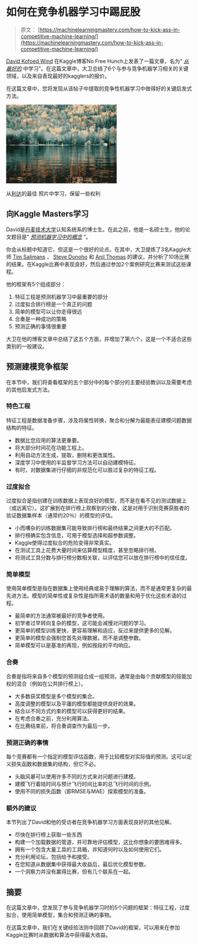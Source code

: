 # 如何在竞争机器学习中踢屁股

> 原文： [https://machinelearningmastery.com/how-to-kick-ass-in-competitive-machine-learning/](https://machinelearningmastery.com/how-to-kick-ass-in-competitive-machine-learning/)

[David Kofoed Wind](http://www.davidwind.dk/) 在Kaggle博客No Free Hunch上发表了一篇文章，名为“ [_从最好的_](http://blog.kaggle.com/2014/08/01/learning-from-the-best/) 中学习”。在这篇文章中，大卫总结了6个与参与竞争机器学习相关的关键领域，以及来自表现最好的kagglers的报价。

在这篇文章中，您将发现从该帖子中提取的竞争性机器学习中做得好的关键启发式方法。

[![learning from the best](img/c8930d6c3604e4e41341aa2933d638fd.jpg)](https://3qeqpr26caki16dnhd19sv6by6v-wpengine.netdna-ssl.com/wp-content/uploads/2014/08/learning-from-the-best.jpg)

从[利达](https://www.flickr.com/photos/lidarose/267681376/)的最佳
照片中学习，保留一些权利

## 向Kaggle Masters学习

David是[丹麦技术大学](http://www.dtu.dk/english)认知系统系的博士生。在此之前，他是一名硕士生，他的论文题目是“ [_预测机器学习中的概念_](http://www.davidwind.dk/wp-content/uploads/2014/07/main.pdf) ”。

你会从标题中知道它，但这是一个很好的论点。在其中，大卫提炼了3名Kaggle大师 [Tim Salimans](https://www.kaggle.com/users/3375/tim-salimans) ， [Steve Donoho](https://www.kaggle.com/users/9766/breakfastpirate) 和 [Anil Thomas](https://www.kaggle.com/users/7837/anil-thomas) 的建议，并分析了10场比赛的结果。在Kaggle比赛中表现良好，然后通过参加2个案例研究比赛来测试这些课程。

他的框架有5个组成部分：

1.  特征工程是预测机器学习中最重要的部分
2.  过度拟合排行榜是一个真正的问题
3.  简单的模型可以让你走得很远
4.  合奏是一种成功的策略
5.  预测正确的事情很重要

大卫在他的博客文章中总结了这五个方面，并增加了第六个，这是一个不适合这些类别的一般建议。

## 预测建模竞争框架

在本节中，我们将查看框架的五个部分中的每个部分的主要经验教训以及需要考虑的其他启发式方法。

### 特色工程

特征工程是数据准备步骤，涉及将属性转换，聚合和分解为最能表征建模问题数据结构的特征。

*   数据比您应用的算法更重要。
*   将大部分时间花在功能工程上。
*   利用自动方法生成，提取，删除和更改属性。
*   深度学习中使用的半监督学习方法可以自动建模特征。
*   有时，对数据集进行仔细的非规范化可以胜过复杂的特征工程。

### 过度拟合

过度拟合是指创建在训练数据上表现良好的模型，而不是在看不见的测试数据上（或远离它）。这扩展到在排行榜上观察到的分数，这是对用于识别竞赛获胜者的验证数据集样本（通常约20％）的模型的评估。

*   小而嘈杂的训练数据集可能导致排行榜和最终结果之间更大的不匹配。
*   排行榜确实包含信息，可用于模型选择和超参数调整。
*   Kaggle使得过度拟合的危险变得非常真实。
*   在测试工具上花费大量时间来估算模型精度，甚至忽略排行榜。
*   将测试工具分数与排行榜分数相关联，以评估您可以放在排行榜中的信任度。

### 简单模型

使用简单模型是指在数据集上使用经典或易于理解的算法，而不是通常更复杂的最先进方法。模型的简单性或复杂性是指所需术语的数量和用于优化这些术语的过程。

*   最简单的方法通常被最好的竞争者使用。
*   初学者过早转向复杂的模型，这可能会减慢对问题的学习。
*   更简单的模型训练更快，更容易理解和适应，反过来提供更多的见解。
*   更简单的模型会强制您首先处理数据，而不是调整参数。
*   简单模型可以是基准的再现，例如按段的平均响应。

### 合奏

合奏是指将来自多个模型的预测组合成一组预测，通常是由每个贡献模型的技能加权的混合（例如在公共排行榜上）。

*   大多数获奖模型是多个模型的集合。
*   高度调整的模型以及平庸的模型都能提供良好的效果。
*   结合以不同方式约束的模型可以获得更好的结果。
*   在考虑合奏之前，充分利用算法。
*   在比赛结束前，将合奏调查作为最后一步。

### 预测正确的事情

每个竞赛都有一个指定的模型评估函数，用于比较模型对实际值的预测。这可以定义损失函数和数据集的结构，但它不必。

*   头脑风暴可以使用许多不同的方式来对问题进行建模。
*   建模飞行着陆时间与预计飞行时间比率的总飞行时间的示例。
*   使用不同的损失函数（即RMSE与MAE）探索模型的准备。

### 额外的建议

本节列出了David和他的受访者在竞争机器学习方面表现良好的其他见解。

*   尽快在排行榜上获取一些东西
*   构建一个加载数据的管道，并可靠地评估模型，这比你想象的要困难得多。
*   拥有一个包含大量工具的工具箱，并知道何时以及如何使用它们。
*   充分利用论坛，包括给予和接受。
*   在您知道从数据集中获得最大收益后，最后优化模型参数。
*   一个洞察力并没有赢得比赛，但有几个联系在一起。

## 摘要

在这篇文章中，您发现了参与竞争机器学习时的5个问题的框架：特征工程，过度拟合，使用简单模型，集合和预测正确的事物。

在这篇文章中，我们在关键经验法则中回顾了David的框架，可以用来在参加Kaggle比赛时从数据和算法中获得最大收益。